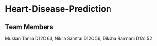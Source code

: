 # Heart-Disease-Prediction
## Team Members
Muskan Tanna D12C 63, Nikita Samtrai D12C 56, Diksha Ramnani D12c 52
